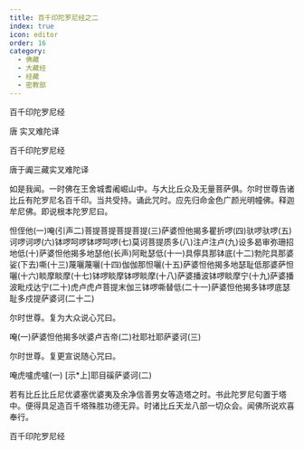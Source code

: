 ```yaml
---
title: 百千印陀罗尼经之二
index: true
icon: editor
order: 16
category:
  - 佛藏
  - 大藏经
  - 经藏
  - 密教部
---
```


  百千印陀罗尼经  

唐 实叉难陀译  

百千印陀罗尼经  

唐于阗三藏实叉难陀译  

如是我闻。一时佛在王舍城耆阇崛山中。与大比丘众及无量菩萨俱。尔时世尊告诸比丘有陀罗尼名百千印。当共受持。诵此咒时。应先归命金色广颜光明幢佛。释迦牟尼佛。即说根本陀罗尼曰。  

怛侄他(一)唵(引声二)菩提菩提菩提菩提(三)萨婆怛他揭多瞿折啰(四)驮啰驮啰(五)诃啰诃啰(六)钵啰呵啰钵啰呵啰(七)莫诃菩提质多(八)注卢注卢(九)设多曷审弥珊招地低(十)萨婆怛他揭多地瑟他(长声)阿毗瑟低(十一)具儜具那钵底(十二)勃陀具那婆娑(下去)嘶(十三)蔑囇蔑囇(十四)伽伽那怛囇(十五)萨婆怛他揭多地瑟耻低那婆萨怛囇(十六)睒摩睒摩(十七)钵啰睒摩钵啰睒摩(十八)萨婆播波钵啰睒摩宁(十九)萨婆播波毗戍达宁(二十)虎卢虎卢菩提末伽三钵啰嘶替低(二十一)萨婆怛他揭多钵啰底瑟耻多戍提萨婆诃(二十二)  

尔时世尊。复为大众说心咒曰。  

唵(一)萨婆怛他揭多吠婆卢吉帝(二)社耶社耶萨婆诃(三)  

尔时世尊。复更宣说随心咒曰。  

唵虎嚧虎嚧(一) [示*上]耶目磎萨婆诃(二)  

若有比丘比丘尼优婆塞优婆夷及余净信善男女等造塔之时。书此陀罗尼句置于塔中。便得具足造百千塔殊胜功德无异。时诸比丘天龙八部一切众会。闻佛所说欢喜奉行。  

百千印陀罗尼经  
